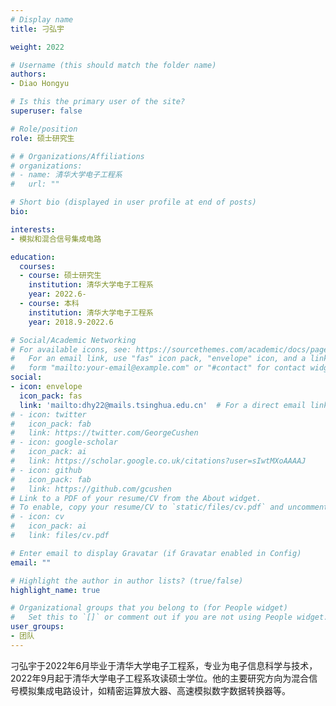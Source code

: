 ```yaml
---
# Display name
title: 刁弘宇

weight: 2022

# Username (this should match the folder name)
authors:
- Diao Hongyu

# Is this the primary user of the site?
superuser: false

# Role/position
role: 硕士研究生

# # Organizations/Affiliations
# organizations:
# - name: 清华大学电子工程系
#   url: ""

# Short bio (displayed in user profile at end of posts)
bio: 

interests:
- 模拟和混合信号集成电路

education:
  courses:
  - course: 硕士研究生
    institution: 清华大学电子工程系
    year: 2022.6-
  - course: 本科
    institution: 清华大学电子工程系
    year: 2018.9-2022.6

# Social/Academic Networking
# For available icons, see: https://sourcethemes.com/academic/docs/page-builder/#icons
#   For an email link, use "fas" icon pack, "envelope" icon, and a link in the
#   form "mailto:your-email@example.com" or "#contact" for contact widget.
social:
- icon: envelope
  icon_pack: fas
  link: 'mailto:dhy22@mails.tsinghua.edu.cn'  # For a direct email link, use "mailto:test@example.org".
# - icon: twitter
#   icon_pack: fab
#   link: https://twitter.com/GeorgeCushen
# - icon: google-scholar
#   icon_pack: ai
#   link: https://scholar.google.co.uk/citations?user=sIwtMXoAAAAJ
# - icon: github
#   icon_pack: fab
#   link: https://github.com/gcushen
# Link to a PDF of your resume/CV from the About widget.
# To enable, copy your resume/CV to `static/files/cv.pdf` and uncomment the lines below.
# - icon: cv
#   icon_pack: ai
#   link: files/cv.pdf

# Enter email to display Gravatar (if Gravatar enabled in Config)
email: ""

# Highlight the author in author lists? (true/false)
highlight_name: true

# Organizational groups that you belong to (for People widget)
#   Set this to `[]` or comment out if you are not using People widget.
user_groups:
- 团队
---
```


刁弘宇于2022年6月毕业于清华大学电子工程系，专业为电子信息科学与技术，2022年9月起于清华大学电子工程系攻读硕士学位。他的主要研究方向为混合信号模拟集成电路设计，如精密运算放大器、高速模拟数字数据转换器等。

